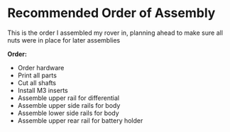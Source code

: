 # Recommended Order of Assembly

This is the order I assembled my rover in, planning ahead to make sure all nuts were in place for later assemblies


**Order:**
* Order hardware
* Print all parts
* Cut all shafts
* Install M3 inserts
* Assemble upper rail for differential
* Assemble upper side rails for body
* Assemble lower side rails for body
* Assemble upper rear rail for battery holder

